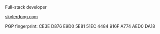 Full-stack developer

[skylerdong.com](https://skylerdong.com)

PGP fingerprint: CE3E D876 E9D0 5E81 51EC 4484 916F A774 AED0 DA18
